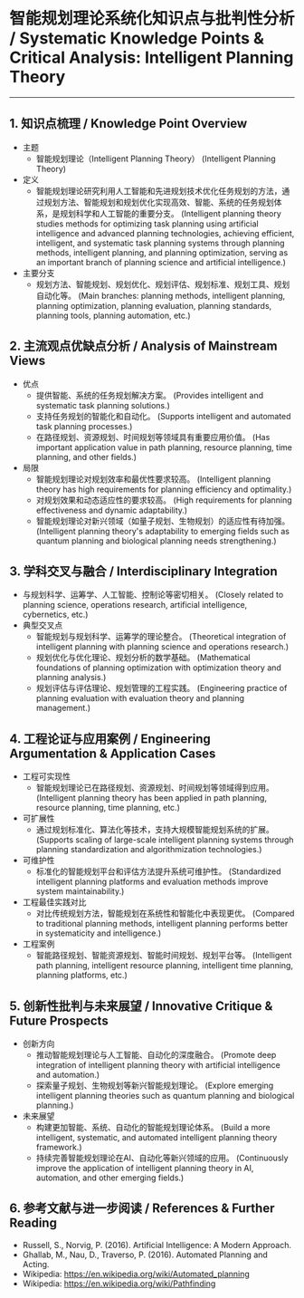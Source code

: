 # 智能规划理论系统化知识点与批判性分析 / Systematic Knowledge Points & Critical Analysis: Intelligent Planning Theory

---

## 1. 知识点梳理 / Knowledge Point Overview

- 主题
  - 智能规划理论（Intelligent Planning Theory）
      (Intelligent Planning Theory)
- 定义
  - 智能规划理论研究利用人工智能和先进规划技术优化任务规划的方法，通过规划方法、智能规划和规划优化实现高效、智能、系统的任务规划体系，是规划科学和人工智能的重要分支。
      (Intelligent planning theory studies methods for optimizing task planning using artificial intelligence and advanced planning technologies, achieving efficient, intelligent, and systematic task planning systems through planning methods, intelligent planning, and planning optimization, serving as an important branch of planning science and artificial intelligence.)
- 主要分支
  - 规划方法、智能规划、规划优化、规划评估、规划标准、规划工具、规划自动化等。
      (Main branches: planning methods, intelligent planning, planning optimization, planning evaluation, planning standards, planning tools, planning automation, etc.)

## 2. 主流观点优缺点分析 / Analysis of Mainstream Views

- 优点
  - 提供智能、系统的任务规划解决方案。
      (Provides intelligent and systematic task planning solutions.)
  - 支持任务规划的智能化和自动化。
      (Supports intelligent and automated task planning processes.)
  - 在路径规划、资源规划、时间规划等领域具有重要应用价值。
      (Has important application value in path planning, resource planning, time planning, and other fields.)
- 局限
  - 智能规划理论对规划效率和最优性要求较高。
      (Intelligent planning theory has high requirements for planning efficiency and optimality.)
  - 对规划效果和动态适应性的要求较高。
      (High requirements for planning effectiveness and dynamic adaptability.)
  - 智能规划理论对新兴领域（如量子规划、生物规划）的适应性有待加强。
      (Intelligent planning theory's adaptability to emerging fields such as quantum planning and biological planning needs strengthening.)

## 3. 学科交叉与融合 / Interdisciplinary Integration

- 与规划科学、运筹学、人工智能、控制论等密切相关。
  (Closely related to planning science, operations research, artificial intelligence, cybernetics, etc.)
- 典型交叉点
  - 智能规划与规划科学、运筹学的理论整合。
      (Theoretical integration of intelligent planning with planning science and operations research.)
  - 规划优化与优化理论、规划分析的数学基础。
      (Mathematical foundations of planning optimization with optimization theory and planning analysis.)
  - 规划评估与评估理论、规划管理的工程实践。
      (Engineering practice of planning evaluation with evaluation theory and planning management.)

## 4. 工程论证与应用案例 / Engineering Argumentation & Application Cases

- 工程可实现性
  - 智能规划理论已在路径规划、资源规划、时间规划等领域得到应用。
      (Intelligent planning theory has been applied in path planning, resource planning, time planning, etc.)
- 可扩展性
  - 通过规划标准化、算法化等技术，支持大规模智能规划系统的扩展。
      (Supports scaling of large-scale intelligent planning systems through planning standardization and algorithmization technologies.)
- 可维护性
  - 标准化的智能规划平台和评估方法提升系统可维护性。
      (Standardized intelligent planning platforms and evaluation methods improve system maintainability.)
- 工程最佳实践对比
  - 对比传统规划方法，智能规划在系统性和智能化中表现更优。
      (Compared to traditional planning methods, intelligent planning performs better in systematicity and intelligence.)
- 工程案例
  - 智能路径规划、智能资源规划、智能时间规划、规划平台等。
      (Intelligent path planning, intelligent resource planning, intelligent time planning, planning platforms, etc.)

## 5. 创新性批判与未来展望 / Innovative Critique & Future Prospects

- 创新方向
  - 推动智能规划理论与人工智能、自动化的深度融合。
      (Promote deep integration of intelligent planning theory with artificial intelligence and automation.)
  - 探索量子规划、生物规划等新兴智能规划理论。
      (Explore emerging intelligent planning theories such as quantum planning and biological planning.)
- 未来展望
  - 构建更加智能、系统、自动化的智能规划理论体系。
      (Build a more intelligent, systematic, and automated intelligent planning theory framework.)
  - 持续完善智能规划理论在AI、自动化等新兴领域的应用。
      (Continuously improve the application of intelligent planning theory in AI, automation, and other emerging fields.)

## 6. 参考文献与进一步阅读 / References & Further Reading

- Russell, S., Norvig, P. (2016). Artificial Intelligence: A Modern Approach.
- Ghallab, M., Nau, D., Traverso, P. (2016). Automated Planning and Acting.
- Wikipedia: <https://en.wikipedia.org/wiki/Automated_planning>
- Wikipedia: <https://en.wikipedia.org/wiki/Pathfinding>

